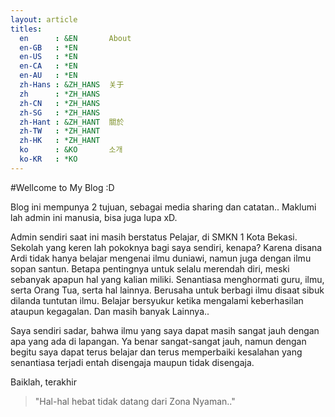 ```yaml
---
layout: article
titles:
  en      : &EN       About
  en-GB   : *EN
  en-US   : *EN
  en-CA   : *EN
  en-AU   : *EN
  zh-Hans : &ZH_HANS  关于
  zh      : *ZH_HANS
  zh-CN   : *ZH_HANS
  zh-SG   : *ZH_HANS
  zh-Hant : &ZH_HANT  關於
  zh-TW   : *ZH_HANT
  zh-HK   : *ZH_HANT
  ko      : &KO       소개
  ko-KR   : *KO
---
```

#Wellcome to My Blog :D

Blog ini mempunya 2 tujuan, sebagai media sharing dan catatan.. Maklumi lah admin ini manusia, bisa juga lupa xD.

Admin sendiri saat ini masih berstatus Pelajar, di SMKN 1 Kota Bekasi. Sekolah yang keren lah pokoknya bagi saya sendiri, kenapa? Karena disana Ardi tidak hanya belajar mengenai ilmu duniawi, namun juga dengan ilmu sopan santun.
Betapa pentingnya untuk selalu merendah diri, meski sebanyak apapun hal yang kalian miliki. Senantiasa menghormati guru, ilmu, serta Orang Tua, serta hal lainnya. Berusaha untuk berbagi ilmu disaat sibuk dilanda tuntutan ilmu. Belajar bersyukur ketika mengalami keberhasilan ataupun kegagalan. Dan masih banyak Lainnya..

Saya sendiri sadar, bahwa ilmu yang saya dapat masih sangat jauh dengan apa yang ada di lapangan. Ya benar sangat-sangat jauh, namun dengan begitu saya dapat terus belajar dan terus memperbaiki kesalahan yang senantiasa terjadi entah disengaja maupun tidak disengaja.

Baiklah, terakhir
> "Hal-hal hebat tidak datang dari Zona Nyaman.."

